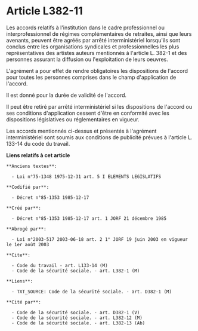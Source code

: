 # Article L382-11

Les accords relatifs à l'institution dans le cadre professionnel ou interprofessionnel de régimes complémentaires de
retraites, ainsi que leurs avenants, peuvent être agréés par arrêté interministériel lorsqu'ils sont conclus entre les
organisations syndicales et professionnelles les plus représentatives des artistes auteurs mentionnés à l'article L. 382-1 et
des personnes assurant la diffusion ou l'exploitation de leurs oeuvres. 

L'agrément a pour effet de rendre obligatoires les dispositions de l'accord pour toutes les personnes comprises dans le champ
d'application de l'accord. 

Il est donné pour la durée de validité de l'accord. 

Il peut être retiré par arrêté interministériel si les dispositions de l'accord ou ses conditions d'application cessent
d'être en conformité avec les dispositions législatives ou réglementaires en vigueur. 

Les accords mentionnés ci-dessus et présentés à l'agrément interministériel sont soumis aux conditions de publicité prévues à
l'article L. 133-14 du code du travail.

**Liens relatifs à cet article**

	**Anciens textes**:

	  - Loi n°75-1348 1975-12-31 art. 5 I ELEMENTS LEGISLATIFS

	**Codifié par**:

	  - Décret n°85-1353 1985-12-17

	**Créé par**:

	  - Décret n°85-1353 1985-12-17 art. 1 JORF 21 décembre 1985

	**Abrogé par**:

	  - Loi n°2003-517 2003-06-18 art. 2 1° JORF 19 juin 2003 en vigueur le 1er août 2003

	**Cite**:

	  - Code du travail - art. L133-14 (M)
	  - Code de la sécurité sociale. - art. L382-1 (M)

	**Liens**:

	  - TXT_SOURCE: Code de la sécurité sociale. - art. D382-1 (M)

	**Cité par**:

	  - Code de la sécurité sociale. - art. D382-1 (V)
	  - Code de la sécurité sociale. - art. L382-12 (M)
	  - Code de la sécurité sociale. - art. L382-13 (Ab)
